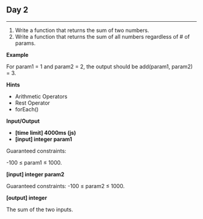 ## **Day 2**

---

1. Write a function that returns the sum of two numbers.
2. Write a function that returns the sum of all numbers regardless of # of params.

**Example**

For param1 = 1 and param2 = 2, the output should be
add(param1, param2) = 3.

**Hints**

- Arithmetic Operators
- Rest Operator
- forEach()

**Input/Output**

- **[time limit] 4000ms (js)**
- **[input] integer param1**

Guaranteed constraints:

-100 ≤ param1 ≤ 1000.

**[input] integer param2**

Guaranteed constraints:
-100 ≤ param2 ≤ 1000.

**[output] integer**

The sum of the two inputs.
